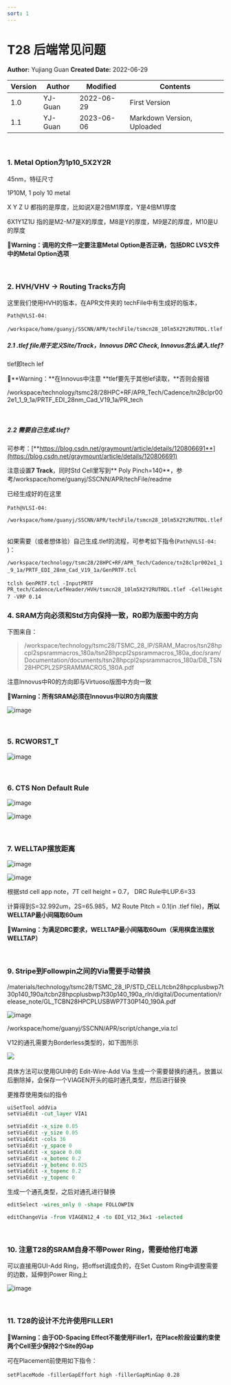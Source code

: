 ```yaml
---
sort: 1
---
```

# T28 后端常见问题

**Author:** Yujiang Guan 	**Created Date:** 2022-06-29

|Version|Author|Modified|Contents|
| ---------| ---------| ------------| ----------------------------|
|1.0|YJ-Guan|2022-06-29|First Version|
|1.1|YJ-Guan|2023-06-06|Markdown Version, Uploaded|

‍

### 1. **Metal Option为1p10_5X2Y2R**

45nm，特征尺寸

1P10M, 1 poly 10 metal

X Y Z U 都指的是厚度，比如说X是2倍M1厚度，Y是4倍M1厚度

6X1Y1Z1U 指的是M2-M7是X的厚度，M8是Y的厚度，M9是Z的厚度，M10是U的厚度

🔴**Warning：调用的文件一定要注意Metal Option是否正确，包括DRC LVS文件中的Metal Option选项**

‍

### 2. **HVH/VHV → Routing Tracks方向**

这里我们使用HVH的版本，在APR文件夹的 techFile中有生成好的版本，

`Path@VLSI-04:`

​`/workspace/home/guanyj/SSCNN/APR/techFile/tsmcn28_10lm5X2Y2RUTRDL.tlef`​

##### 2.1 **.tlef file用于定义Site/Track，Innovus DRC Check, Innovus怎么读入.tlef?**

tlef即tech lef

🔴**Warning：**在Innovus中注意 **tlef要先于其他lef读取，**否则会报错

/workspace/technology/tsmc28/28HPC+RF/APR_Tech/Cadence/tn28clpr002e1_1_9_1a/PRTF_EDI_28nm_Cad_V19_1a/PR_tech

‍

##### 2.2 **需要自己生成.tlef? ​**

可参考：[**https://blog.csdn.net/graymount/article/details/120806691**](https://blog.csdn.net/graymount/article/details/120806691)

注意设置**7 Track**，同时Std Cell里写到**​ Poly Pinch=140**，参考/workspace/home/guanyj/SSCNN/APR/techFile/readme

已经生成好的在这里

​`Path@VLSI-04:`

`/workspace/home/guanyj/SSCNN/APR/techFile/tsmcn28_10lm5X2Y2RUTRDL.tlef ​`​

如果需要（或者想体验）自己生成.tlef的流程，可参考如下指令(`Path@VLSI-04:`​)：

 `/workspace/technology/tsmc28/28HPC+RF/APR_Tech/Cadence/tn28clpr002e1_1_9_1a/PRTF_EDI_28nm_Cad_V19_1a/GenPRTF.tcl ​`​

​`tclsh GenPRTF.tcl -InputPRTF PR_tech/Cadence/LefHeader/HVH/tsmcn28_10lm5X2Y2RUTRDL.tlef -CellHeight 7 -VRP 0.14`​

### 4. **SRAM方向必须和Std方向保持一致，R0即为版图中的方向**

下图来自：

> /workspace/technology/tsmc28/TSMC_28_IP/SRAM_Macros/tsn28hpcpl2spsrammacros_180a/tsn28hpcpl2spsrammacros_180a_doc/sram/Documentation/documents/tsn28hpcpl2spsrammacros_180a/DB_TSN28HPCPL2SPSRAMMACROS_180A.pdf

注意Innovus中R0的方向即与Virtuoso版图中方向一致

🔴**Warning：所有SRAM必须在Innovus中以R0方向摆放**

​![image](assets/image-20230606153011-kxd9h9e.png)​

‍

### 5. **RCWORST_T**

​![image](assets/image-20230606153038-p8t3zry.png)

​

### 6. **CTS Non Default Rule**

​![image](assets/image-20230606153157-tknswen.png "Smart Non-Default Routing for Clock Power Reduction")​

​​​![image](assets/image-20230609105509-rfied65.png)​​

‍

### 7. **WELLTAP摆放距离**

​![image](assets/image-20230606153246-y4tes1p.png)​

​![image](assets/image-20230606153259-1u8sqhl.png)

根据std cell app note，7T cell height = 0.7， DRC Rule中LUP.6=33

计算得到S=32.992um，2S=65.985，M2 Route Pitch = 0.1(in .tlef file)，**所以WELLTAP最小间隔取60um**

🔴**Warning：为满足DRC要求，WELLTAP最小间隔取60um（采用棋盘法摆放WELLTAP）**

‍

### 9. **Stripe到Followpin之间的Via需要手动替换**

/materials/technology/tsmc28/TSMC_28_IP/STD_CELL/tcbn28hpcplusbwp7t30p140_190a/tcbn28hpcplusbwp7t30p140_190a_rln/digital/Documentation/release_note/GL_TCBN28HPCPLUSBWP7T30P140_190A.pdf

​![image](assets/image-20230609105618-tgzuy8n.png)​

/workspace/home/guanyj/SSCNN/APR/script/change_via.tcl

V12的通孔需要为Borderless类型的，如下图所示

​![](assets/image-20230606153534-1r4cgvl.png)​

具体方法可以使用GUI中的 Edit-Wire-Add Via 生成一个需要替换的通孔，放置以后删除掉，会保存一个VIAGEN开头的临时通孔类型，然后进行替换

更推荐使用类似的指令

```tcl
uiSetTool addVia
setViaEdit -cut_layer VIA1

setViaEdit -x_size 0.05
setViaEdit -y_size 0.05
setViaEdit -cols 36
setViaEdit -y_space 0
setViaEdit -x_space 0.08
setViaEdit -x_botenc 0.2
setViaEdit -y_botenc 0.025
setViaEdit -x_topenc 0.2
setViaEdit -y_topenc 0
```

生成一个通孔类型，之后对通孔进行替换

```tcl
editSelect -wires_only 0 -shape FOLLOWPIN

editChangeVia -from VIAGEN12_4 -to EDI_V12_36x1 -selected
```

‍

### 10. **注意T28的SRAM自身不带Power Ring，需要给他打电源**

可以直接用GUI-Add Ring，把offset调成负的，在Set Custom Ring中调整需要的边数，延伸到Power Ring上

​​![image](assets/image-20230606164942-x6qiri2.png)​​

‍

### 11. T28的设计不允许使用FILLER1

🔴**Warning：由于OD-Spacing Effect不能使用Filler1，在Place阶段设置约束使两个Cell至少保持2个Site的Gap**

可在Placement前使用如下指令：

​`setPlaceMode -fillerGapEffort high -fillerGapMinGap 0.28`​
